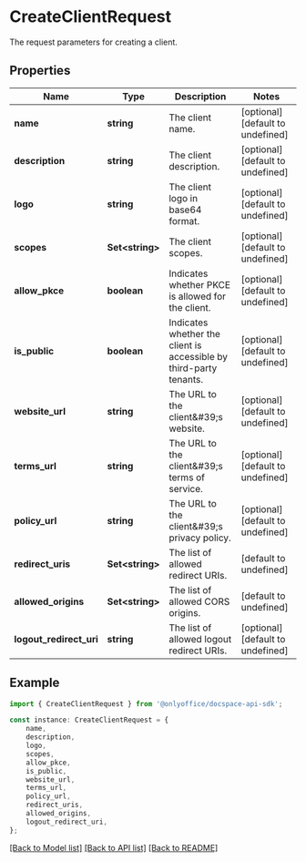 # CreateClientRequest

The request parameters for creating a client.

## Properties

Name | Type | Description | Notes
------------ | ------------- | ------------- | -------------
**name** | **string** | The client name. | [optional] [default to undefined]
**description** | **string** | The client description. | [optional] [default to undefined]
**logo** | **string** | The client logo in base64 format. | [optional] [default to undefined]
**scopes** | **Set&lt;string&gt;** | The client scopes. | [optional] [default to undefined]
**allow_pkce** | **boolean** | Indicates whether PKCE is allowed for the client. | [optional] [default to undefined]
**is_public** | **boolean** | Indicates whether the client is accessible by third-party tenants. | [optional] [default to undefined]
**website_url** | **string** | The URL to the client\&#39;s website. | [optional] [default to undefined]
**terms_url** | **string** | The URL to the client\&#39;s terms of service. | [optional] [default to undefined]
**policy_url** | **string** | The URL to the client\&#39;s privacy policy. | [optional] [default to undefined]
**redirect_uris** | **Set&lt;string&gt;** | The list of allowed redirect URIs. | [default to undefined]
**allowed_origins** | **Set&lt;string&gt;** | The list of allowed CORS origins. | [default to undefined]
**logout_redirect_uri** | **string** | The list of allowed logout redirect URIs. | [optional] [default to undefined]

## Example

```typescript
import { CreateClientRequest } from '@onlyoffice/docspace-api-sdk';

const instance: CreateClientRequest = {
    name,
    description,
    logo,
    scopes,
    allow_pkce,
    is_public,
    website_url,
    terms_url,
    policy_url,
    redirect_uris,
    allowed_origins,
    logout_redirect_uri,
};
```

[[Back to Model list]](../README.md#documentation-for-models) [[Back to API list]](../README.md#documentation-for-api-endpoints) [[Back to README]](../README.md)
